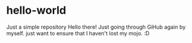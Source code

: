 # hello-world
Just a simple repository
Hello there!
Just going through GiHub again by myself.  just want to ensure that I haven't lost my mojo. :D
